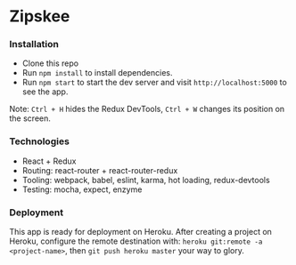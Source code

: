 # Zipskee

### Installation
- Clone this repo
- Run `npm install` to install dependencies.
- Run `npm start` to start the dev server and visit `http://localhost:5000` to see the app.

Note: `Ctrl + H` hides the Redux DevTools, `Ctrl + W` changes its position on the screen.

### Technologies
- React + Redux
- Routing: react-router + react-router-redux
- Tooling: webpack, babel, eslint, karma, hot loading, redux-devtools
- Testing: mocha, expect, enzyme

### Deployment
This app is ready for deployment on Heroku. After creating a project on Heroku,
configure the remote destination with: `heroku git:remote -a <project-name>`,
then `git push heroku master` your way to glory.
